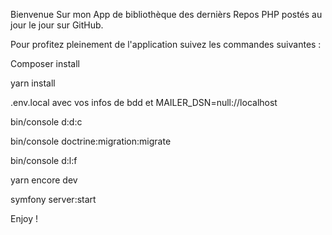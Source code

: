 Bienvenue Sur mon App de bibliothèque des dernièrs Repos PHP postés au jour le jour sur GitHub.

Pour profitez pleinement de l'application suivez les commandes suivantes :

Composer install

yarn install

.env.local avec vos infos de bdd et MAILER_DSN=null://localhost

bin/console d:d:c

bin/console doctrine:migration:migrate

bin/console d:l:f

yarn encore dev

symfony server:start

Enjoy !
